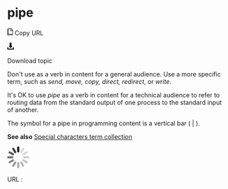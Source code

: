 # pipe

![Copy URL](media/pipe/Copy.png)
Copy URL

![Download](media/pipe/Download.png)

Download topic

Don't use as a verb in content for a general audience. Use a more specific term, such as *send, move, copy, direct, redirect*, or *write*. 

It's OK to use *pipe* as
a verb in content for a technical audience to refer to routing data
from the standard output of one process to the standard input
of another.

The symbol for a pipe in programming content is a vertical bar ( | ).

**See also** [Special characters term collection](https://worldready.cloudapp.net/Styleguide/Read?id=2700&topicid=28875)

![In progress](media/pipe/activity-large.gif)

URL :

